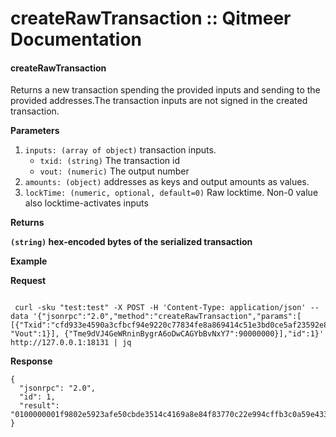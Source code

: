 # createRawTransaction :: Qitmeer Documentation

#### createRawTransaction <a href="#createrawtransaction" id="createrawtransaction"></a>

Returns a new transaction spending the provided inputs and sending to the provided addresses.The transaction inputs are not signed in the created transaction.

**Parameters**

1. `inputs: (array of object)` transaction inputs.
   * `txid: (string)` The transaction id
   * `vout: (numeric)` The output number
2. `amounts: (object)` addresses as keys and output amounts as values.
3. `lockTime: (numeric, optional, default=0)` Raw locktime. Non-0 value also locktime-activates inputs

**Returns**

**`(string)` hex-encoded bytes of the serialized transaction**

**Example**

**Request**

```

 curl -sku "test:test" -X POST -H 'Content-Type: application/json' --data '{"jsonrpc":"2.0","method":"createRawTransaction","params":[   [{"Txid":"cfd933e4590a3cfbcf94e9220c77834fe8a869414c51e3bd0ce5af23592e80f9", "Vout":1}], {"Tme9dVJ4GeWRninBygrA6oDwCAGYbBvNxY7":90000000}],"id":1}' http://127.0.0.1:18131 | jq

```

**Response**

```
{
  "jsonrpc": "2.0",
  "id": 1,
  "result": "0100000001f9802e5923afe50cbde3514c4169a8e84f83770c22e994cffb3c0a59e433d9cf01000000ffffffff01804a5d05000000001976a914a6b8fe2348fad076b7fd1b34b7e5b35db96dc2a088ac00000000000000001141cb5f0100"
}

```
